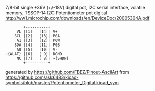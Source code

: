 7/8-bit single +36V (+/-18V) digital pot, I2C serial interface, volatile memory, TSSOP-14
I2C Potentiometer pot digital
http://ww1.microchip.com/downloads/en/DeviceDoc/20005304A.pdf


	        +----------+
	     VL |[1]   [14]| V+
	    SCL |[2]   [13]| P0A
	     A1 |[3]   [12]| P0W
	    SDA |[4]   [11]| P0B
	     A0 |[5]   [10]| V-
	~{WLAT} |[6]   [ 9]| DGND
	     NC |[7]   [ 8]| ~{SHDN}
	        +----------+


generated by https://github.com/FBEZ/Pinout-AsciiArt from https://github.com/ask6483/kicad-symbols/blob/master/Potentiometer_Digital.kicad_sym
